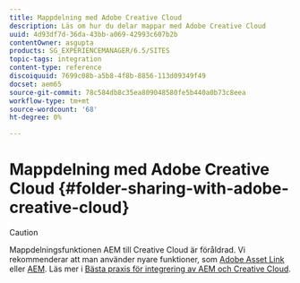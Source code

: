 ```yaml
---
title: Mappdelning med Adobe Creative Cloud
description: Läs om hur du delar mappar med Adobe Creative Cloud
uuid: 4d93df7d-36da-43bb-a069-42993c607b2b
contentOwner: asgupta
products: SG_EXPERIENCEMANAGER/6.5/SITES
topic-tags: integration
content-type: reference
discoiquuid: 7699c08b-a5b8-4f8b-8856-113d09349f49
docset: aem65
source-git-commit: 78c584db8c35ea809048580fe5b440a0b73c8eea
workflow-type: tm+mt
source-wordcount: '68'
ht-degree: 0%

---
```



# Mappdelning med Adobe Creative Cloud {#folder-sharing-with-adobe-creative-cloud}

>[!CAUTION]
>
>Mappdelningsfunktionen AEM till Creative Cloud är föråldrad. Vi rekommenderar att man använder nyare funktioner, som [Adobe Asset Link](https://helpx.adobe.com/enterprise/using/adobe-asset-link.html) eller [AEM](https://experienceleague.adobe.com/docs/experience-manager-desktop-app/using/using.html?lang=en). Läs mer i [Bästa praxis för integrering av AEM och Creative Cloud](/help/assets/aem-cc-integration-best-practices.md).

<!-- TBD: This article is removed from TOC and is not published. The functionality does not exist.

Adobe Experience Manager (AEM) Assets lets you share folders containing assets with Adobe Creative Cloud users. For details on how to configure Adobe Marketing Cloud to let you share assets with Adobe Creative Cloud, see [Configuring Assets-Creative Cloud integration](/help/sites-administering/configure-assets-cc-integration.md).

1. In the Assets console, select a folder to share with Creative Cloud.

   ![](assets/chlimage_1-139.png)

1. From the toolbar, click **Share**.

   ![](assets/chlimage_1-140.png)

1. From the list, select the **Adobe Creative Cloud** option.

   ![](assets/chlimage_1-141.png)

1. In the **Creative Cloud Sharing** page, add the user to share the folder with and then click **Save**.

   ![](assets/chlimage_1-142.png)

1. Click **Ok** to close the confirmation message.
1. Log on to Creative Cloud with the credentials of the user you shared the folder with. The shared folder is available in Creative Cloud.
-->
